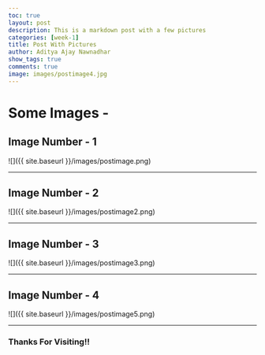 ```yaml
---
toc: true
layout: post
description: This is a markdown post with a few pictures
categories: [week-1]
title: Post With Pictures
author: Aditya Ajay Nawnadhar
show_tags: true
comments: true
image: images/postimage4.jpg
---
```


# Some Images -

## Image Number - 1
![]({{ site.baseurl }}/images/postimage.png)

---

## Image Number - 2
![]({{ site.baseurl }}/images/postimage2.png)

---

## Image Number - 3
![]({{ site.baseurl }}/images/postimage3.png)

---

## Image Number - 4
![]({{ site.baseurl }}/images/postimage5.png)

---

### Thanks For Visiting!!